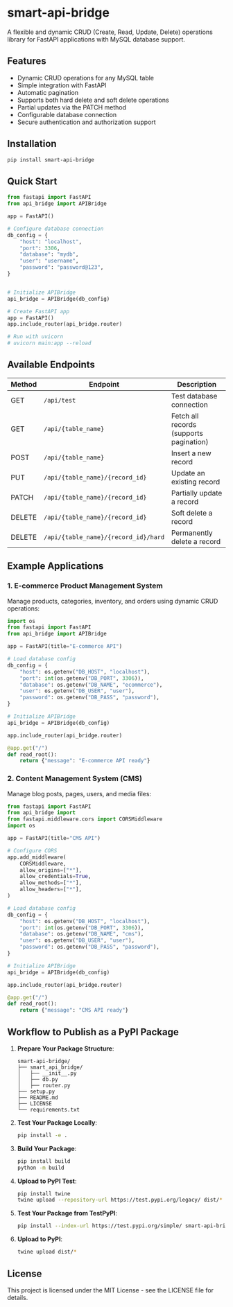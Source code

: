 # smart-api-bridge

A flexible and dynamic CRUD (Create, Read, Update, Delete) operations library for FastAPI applications with MySQL database support.

## Features

- Dynamic CRUD operations for any MySQL table
- Simple integration with FastAPI
- Automatic pagination
- Supports both hard delete and soft delete operations
- Partial updates via the PATCH method
- Configurable database connection
- Secure authentication and authorization support

## Installation

```bash
pip install smart-api-bridge
```

## Quick Start

```python
from fastapi import FastAPI
from api_bridge import APIBridge

app = FastAPI()

# Configure database connection
db_config = {
    "host": "localhost",
    "port": 3306,
    "database": "mydb",
    "user": "username",
    "password": "password@123",
}


# Initialize APIBridge
api_bridge = APIBridge(db_config)

# Create FastAPI app
app = FastAPI()
app.include_router(api_bridge.router)

# Run with uvicorn
# uvicorn main:app --reload
```

## Available Endpoints

| Method  | Endpoint                                  | Description                           |
|---------|-------------------------------------------|---------------------------------------|
| GET     | `/api/test`                              | Test database connection             |
| GET     | `/api/{table_name}`                      | Fetch all records (supports pagination)  |
| POST    | `/api/{table_name}`                      | Insert a new record                  |
| PUT     | `/api/{table_name}/{record_id}`          | Update an existing record            |
| PATCH   | `/api/{table_name}/{record_id}`          | Partially update a record            |
| DELETE  | `/api/{table_name}/{record_id}`          | Soft delete a record                 |
| DELETE  | `/api/{table_name}/{record_id}/hard`     | Permanently delete a record          |

## Example Applications

### 1. E-commerce Product Management System

Manage products, categories, inventory, and orders using dynamic CRUD operations:

```python
import os
from fastapi import FastAPI
from api_bridge import APIBridge

app = FastAPI(title="E-commerce API")

# Load database config
db_config = {
    "host": os.getenv("DB_HOST", "localhost"),
    "port": int(os.getenv("DB_PORT", 3306)),
    "database": os.getenv("DB_NAME", "ecommerce"),
    "user": os.getenv("DB_USER", "user"),
    "password": os.getenv("DB_PASS", "password"),
}

# Initialize APIBridge
api_bridge = APIBridge(db_config)

app.include_router(api_bridge.router)

@app.get("/")
def read_root():
    return {"message": "E-commerce API ready"}
```

### 2. Content Management System (CMS)

Manage blog posts, pages, users, and media files:

```python
from fastapi import FastAPI
from api_bridge import 
from fastapi.middleware.cors import CORSMiddleware
import os

app = FastAPI(title="CMS API")

# Configure CORS
app.add_middleware(
    CORSMiddleware,
    allow_origins=["*"],
    allow_credentials=True,
    allow_methods=["*"],
    allow_headers=["*"],
)

# Load database config
db_config = {
    "host": os.getenv("DB_HOST", "localhost"),
    "port": int(os.getenv("DB_PORT", 3306)),
    "database": os.getenv("DB_NAME", "cms"),
    "user": os.getenv("DB_USER", "user"),
    "password": os.getenv("DB_PASS", "password"),
}

# Initialize APIBridge
api_bridge = APIBridge(db_config)

app.include_router(api_bridge.router)

@app.get("/")
def read_root():
    return {"message": "CMS API ready"}
```

## Workflow to Publish as a PyPI Package

1. **Prepare Your Package Structure**:
   ```
   smart-api-bridge/
   ├── smart_api_bridge/
   │   ├── __init__.py
   │   ├── db.py
   │   ├── router.py
   ├── setup.py
   ├── README.md
   ├── LICENSE
   └── requirements.txt
   ```

2. **Test Your Package Locally**:
   ```bash
   pip install -e .
   ```

3. **Build Your Package**:
   ```bash
   pip install build
   python -m build
   ```

4. **Upload to PyPI Test**:
   ```bash
   pip install twine
   twine upload --repository-url https://test.pypi.org/legacy/ dist/*
   ```

5. **Test Your Package from TestPyPI**:
   ```bash
   pip install --index-url https://test.pypi.org/simple/ smart-api-bridge
   ```

6. **Upload to PyPI**:
   ```bash
   twine upload dist/*
   ```

## License

This project is licensed under the MIT License - see the LICENSE file for details.

